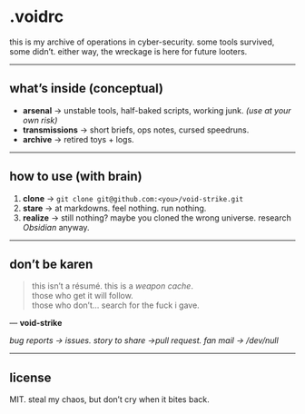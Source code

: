 # .voidrc

this is my archive of operations in cyber-security. some tools survived, some didn’t. either way, the wreckage is here for future looters. 

---

## what’s inside (conceptual)

- **arsenal** → unstable tools, half-baked scripts, working junk. *(use at your own risk)*  
- **transmissions** → short briefs, ops notes, cursed speedruns.  
- **archive** → retired toys + logs.  

---

## how to use (with brain)

1. **clone** → `git clone git@github.com:<you>/void-strike.git`  
2. **stare** → at markdowns. feel nothing. run nothing.  
3. **realize** → still nothing? maybe you cloned the wrong universe. research *Obsidian* anyway.  

---

## don’t be karen

> this isn’t a résumé. this is a *weapon cache*.  
> those who get it will follow.  
> those who don’t… search for the fuck i gave.  

— **void-strike**

_bug reports → issues._
_story to share →pull request._
_fan mail → /dev/null_

---
## license
MIT. steal my chaos, but don’t cry when it bites back.

